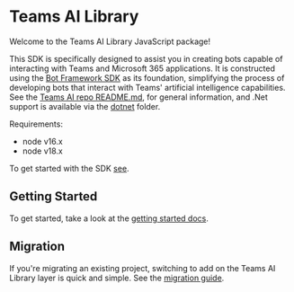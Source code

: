 # Teams AI Library

Welcome to the Teams AI Library JavaScript package! 

This SDK is specifically designed to assist you in creating bots capable of interacting with Teams and Microsoft 365 applications. It is constructed using the [Bot Framework SDK](https://github.com/microsoft/botbuilder-js) as its foundation, simplifying the process of developing bots that interact with Teams' artificial intelligence capabilities. See the [Teams AI repo README.md](https://github.com/microsoft/teams-ai), for general information, and .Net support is available via the [dotnet](https://github.com/microsoft/teams-ai/tree/main/dotnet) folder.

Requirements:
-   node v16.x
-   node v18.x

To get started with the SDK [see](../../../getting-started/00.OVERVIEW.md). 


## Getting Started

To get started, take a look at the [getting started docs](https://github.com/microsoft/teams-ai/blob/main/getting-started/00.OVERVIEW.md).

## Migration

If you're migrating an existing project, switching to add on the Teams AI Library layer is quick and simple. See the [migration guide](https://github.com/microsoft/teams-ai/blob/main/getting-started/MIGRATION/02.JS.md).
